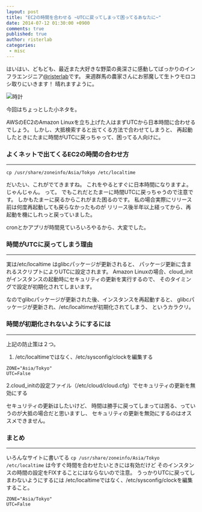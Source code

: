 ```yaml
---
layout: post
title: "EC2の時間を合わせる ~UTCに戻ってしまって困ってるあなたに~"
date: 2014-07-12 01:30:00 +0900
comments: true
published: true
author: risterlab
categories: 
 - misc
---
```


はいはい、どもども、最近また大好きな野菜の奥深さに感動してばっかりのインフラエンジニア[@risterlab](http://diary.risterlab.com)です。 
来週群馬の農家さんにお邪魔して生トウモロコシ取りにいきます！ 
晴れますように。

![時計](http://blog.branch4.pw/images/2014/07/degital_clock.jpg)

今回はちょっとした小ネタを。

AWSのEC2のAmazon Linuxを立ち上げた人はまずUTCから日本時間に合わせるでしょう。
しかし、大抵検索すると出てくる方法で合わせてしまうと、
再起動したときにたまに時間がUTCに戻っちゃって、困ってる人向けに。

<!-- more --> 

### よくネットで出てくるEC2の時間の合わせ方
----------

`cp /usr/share/zoneinfo/Asia/Tokyo /etc/localtime`

だいたい、これがでてきますね。
これをやるとすぐに日本時間になりますよ。じゃんじゃん。
って。
でもこれだとたまーに時間UTCに戻っちゃうので注意です。
しかもたまーに戻るからこれがまた困るのです。
私の場合実際にリリース前は何度再起動しても戻らなかったものが
リリース後半年以上経ってから、再起動を機にしれっと戻っていました。

cronとかアプリが時間見ていろいろやるから、大変でした。

### 時間がUTCに戻ってしまう理由
----------

実は/etc/localtime はglibcパッケージが更新されると、
パッケージ更新に含まれるスクリプトによりUTCに設定されます。
Amazon Linuxの場合、cloud_initがインスタンスの起動時にセキュリティの更新を実行するので、
そのタイミングで設定が初期化されてしまいます。

なのでglibcパッケージが更新された後、インスタンスを再起動すると、
glibcパッケージが更新され、/etc/localtimeが初期化されてしまう、
というカラクリ。

### 時間が初期化されないようにするには
----------

上記の防止策は２つ。

1. /etc/localtimeではなく、/etc/sysconfig/clockを編集する

```
ZONE="Asia/Tokyo"
UTC=False
```

2.cloud_initの設定ファイル（/etc/cloud/cloud.cfg）でセキュリティの更新を無効にする

セキュリティの更新はしたいけど、
時間は勝手に戻ってしまっては困る、っていうのが大抵の場合だと思いますし、
セキュリティの更新を無効にするのはオススメできません。

### まとめ
----------

いろんなサイトに書いてる
`cp /usr/share/zoneinfo/Asia/Tokyo /etc/localtime`
は今すぐ時間を合わせたいときには有効だけど
そのインスタンスの時間の設定をFIXすることにはならないので注意。
うっかりUTCに戻ってしまわないようにするには
/etc/localtimeではなく、/etc/sysconfig/clockを編集すること。

```
ZONE="Asia/Tokyo"
UTC=False
```

